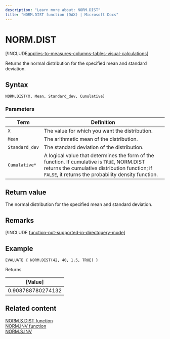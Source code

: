 ```yaml
---
description: "Learn more about: NORM.DIST"
title: "NORM.DIST function (DAX) | Microsoft Docs"
---
```

# NORM.DIST

[!INCLUDE[applies-to-measures-columns-tables-visual-calculations](includes/applies-to-measures-columns-tables-visual-calculations.md)]

Returns the normal distribution for the specified mean and standard deviation.

## Syntax  
  
```dax
NORM.DIST(X, Mean, Standard_dev, Cumulative)  
```
  
### Parameters  
  
|Term|Definition|  
|--------|--------------|  
|`X`|The value for which you want the distribution.|  
|`Mean`|The arithmetic mean of the distribution.|
|`Standard_dev`|The standard deviation of the distribution.|
|`Cumulative*`|A logical value that determines the form of the function. If cumulative is `TRUE`, NORM.DIST returns the cumulative distribution function; if `FALSE`, it returns the probability density function.|
  
## Return value

The normal distribution for the specified mean and standard deviation.  

## Remarks

[!INCLUDE [function-not-supported-in-directquery-mode](includes/function-not-supported-in-directquery-mode.md)]

## Example  
  
```dax
EVALUATE { NORM.DIST(42, 40, 1.5, TRUE) }
```

Returns

|[Value]  |
|---------|
|0.908788780274132     |

## Related content  

[NORM.S.DIST function](norm-s-dist-function-dax.md)  
[NORM.INV function](norm-inv-function-dax.md)  
[NORM.S.INV](norm-s-inv-function-dax.md)  
